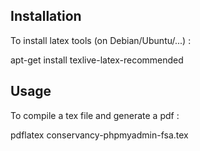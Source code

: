Installation
------------

To install latex tools (on Debian/Ubuntu/...) :

apt-get install texlive-latex-recommended

Usage
-----

To compile a tex file and generate a pdf :

pdflatex conservancy-phpmyadmin-fsa.tex
